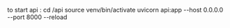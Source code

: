 to start api :
  cd /api
  source venv/bin/activate
  uvicorn api:app --host 0.0.0.0 --port 8000 --reload
